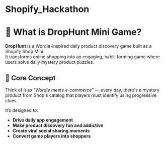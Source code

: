 # Shopify_Hackathon

# 🎯 What is DropHunt Mini Game?

**DropHunt** is a Wordle-inspired daily product discovery game built as a Shopify Shop Mini.  
It transforms online shopping into an engaging, habit-forming game where users solve daily mystery product puzzles.

## 📱 Core Concept

Think of it as *"Wordle meets e-commerce"* — every day, there's a mystery product from Shop's catalog that players must identify using progressive clues.  

It’s designed to:

- **Drive daily app engagement**
- **Make product discovery fun and addictive**
- **Create viral social sharing moments**
- **Convert game players into shoppers**
